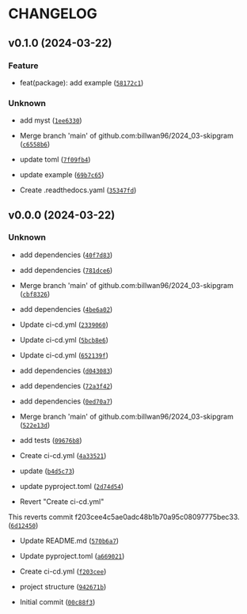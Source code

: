 # CHANGELOG



## v0.1.0 (2024-03-22)

### Feature

* feat(package): add example ([`58172c1`](https://github.com/billwan96/2024_03-skipgram/commit/58172c12440f8248feae2febd1d002f8988f680c))

### Unknown

* add myst ([`1ee6330`](https://github.com/billwan96/2024_03-skipgram/commit/1ee633072bcee2963f42db82cdad9a101f813554))

* Merge branch &#39;main&#39; of github.com:billwan96/2024_03-skipgram ([`c6558b6`](https://github.com/billwan96/2024_03-skipgram/commit/c6558b64528c9c2a452ac25ded64cfda3ef7c0f1))

* update toml ([`7f09fb4`](https://github.com/billwan96/2024_03-skipgram/commit/7f09fb4a3ef5bb15216ca7cbd846c2e12255b28a))

* update example ([`69b7c65`](https://github.com/billwan96/2024_03-skipgram/commit/69b7c65537801601b4f7375e761fecea42c9843d))

* Create .readthedocs.yaml ([`35347fd`](https://github.com/billwan96/2024_03-skipgram/commit/35347fd0752aa6b8d961ce5878a2861498c0561e))


## v0.0.0 (2024-03-22)

### Unknown

* add dependencies ([`40f7d83`](https://github.com/billwan96/2024_03-skipgram/commit/40f7d83b69185a83c1d1de4ca1a30ea80b586608))

* add dependencies ([`781dce6`](https://github.com/billwan96/2024_03-skipgram/commit/781dce64f705cfb26a97d9407aa20a9c3a81d26a))

* Merge branch &#39;main&#39; of github.com:billwan96/2024_03-skipgram ([`cbf8326`](https://github.com/billwan96/2024_03-skipgram/commit/cbf832663c66330e7c1ac70a896dfdc2f435321a))

* add dependencies ([`4be6a02`](https://github.com/billwan96/2024_03-skipgram/commit/4be6a02a68d7cfb7ddc7b11c159d48bcf8669d4e))

* Update ci-cd.yml ([`2339060`](https://github.com/billwan96/2024_03-skipgram/commit/2339060413510f99e0da5e3a00b0ecb7262cac93))

* Update ci-cd.yml ([`5bcb8e6`](https://github.com/billwan96/2024_03-skipgram/commit/5bcb8e68db08c23b2fd29461030c27465a43162c))

* Update ci-cd.yml ([`652139f`](https://github.com/billwan96/2024_03-skipgram/commit/652139f410b95c8b8ee295c7ed93d537c0d578ae))

* add dependencies ([`d043083`](https://github.com/billwan96/2024_03-skipgram/commit/d043083ccef4130962e8d643d188af42326c64e8))

* add dependencies ([`72a3f42`](https://github.com/billwan96/2024_03-skipgram/commit/72a3f428d07d1bdcd87f32d5701bd4e70e981594))

* add dependencies ([`0ed70a7`](https://github.com/billwan96/2024_03-skipgram/commit/0ed70a79fb716b21957958c156d28b88cbde0af2))

* Merge branch &#39;main&#39; of github.com:billwan96/2024_03-skipgram ([`522e13d`](https://github.com/billwan96/2024_03-skipgram/commit/522e13dbbcd4db1ab472aaadf38f17526badc23f))

* add tests ([`09676b8`](https://github.com/billwan96/2024_03-skipgram/commit/09676b83723de77e2ebf372fd1e1c30930bf2e5b))

* Create ci-cd.yml ([`4a33521`](https://github.com/billwan96/2024_03-skipgram/commit/4a335218db6a94ac23586182cfafd099c3262bd6))

* update ([`b4d5c73`](https://github.com/billwan96/2024_03-skipgram/commit/b4d5c732aa84c2b7a93f78b26d5cb05696b8d452))

* update pyproject.toml ([`2d74d54`](https://github.com/billwan96/2024_03-skipgram/commit/2d74d54d027c855b446660d5edd8bf04c24d0d21))

* Revert &#34;Create ci-cd.yml&#34;

This reverts commit f203cee4c5ae0adc48b1b70a95c08097775bec33. ([`6d12450`](https://github.com/billwan96/2024_03-skipgram/commit/6d124503fc6454da0b7c31f0aa65c26e5a6f8973))

* Update README.md ([`570b6a7`](https://github.com/billwan96/2024_03-skipgram/commit/570b6a77b3b39eac24e70d1d0617a8af3a1c5b2d))

* Update pyproject.toml ([`a669021`](https://github.com/billwan96/2024_03-skipgram/commit/a669021aaa82208baa6bf18b3bb1bd3789e1136f))

* Create ci-cd.yml ([`f203cee`](https://github.com/billwan96/2024_03-skipgram/commit/f203cee4c5ae0adc48b1b70a95c08097775bec33))

* project structure ([`942671b`](https://github.com/billwan96/2024_03-skipgram/commit/942671b88019f5d35399a8edc3491a77119dbd14))

* Initial commit ([`00c88f3`](https://github.com/billwan96/2024_03-skipgram/commit/00c88f3d5aa01a6a551262cd30b6a8e1016166ab))
